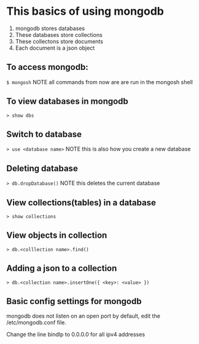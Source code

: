 # This basics of using mongodb
1. mongodb stores databases
2. These databases store collections
3. These collectons store documents
4. Each document is a json object

## To access mongodb:
`$ mongosh`
NOTE all commands from now are are run in the mongosh shell

## To view databases in mongodb
`> show dbs`

## Switch to database
`> use <database name>`
NOTE this is also how you create a new database

## Deleting database
`> db.dropDatabase()`
NOTE this deletes the current database

## View collections(tables) in a database
`> show collections`

## View objects in collection
`> db.<colllection name>.find()`

## Adding a json to a collection
`> db.<collection name>.insertOne({ <key>: <value> })`

## Basic config settings for mongodb

mongodb does not listen on an open port by default,
edit the /etc/mongodb.conf file.

Change the line bindIp to 0.0.0.0 for all ipv4 addresses
